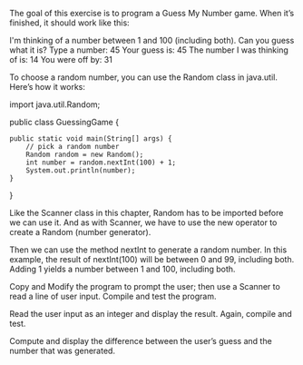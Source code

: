 The goal of this exercise is to program a Guess My Number game. When it’s finished, it should work like this:

I'm thinking of a number between 1 and 100
(including both). Can you guess what it is?
Type a number: 45
Your guess is: 45
The number I was thinking of is: 14
You were off by: 31

To choose a random number, you can use the Random class in java.util. Here’s how it works:

import java.util.Random;

public class GuessingGame {

    public static void main(String[] args) {
        // pick a random number
        Random random = new Random();
        int number = random.nextInt(100) + 1;
        System.out.println(number);
    }
}

Like the Scanner class in this chapter, Random has to be imported before we can use it. And as with Scanner, we have to use the new operator to create a Random (number generator).

Then we can use the method nextInt to generate a random number. In this example, the result of nextInt(100) will be between 0 and 99, including both. Adding 1 yields a number between 1 and 100, including both.

Copy and Modify the program to prompt the user; then use a Scanner to read a line of user input. Compile and test the program.

Read the user input as an integer and display the result. Again, compile and test.

Compute and display the difference between the user’s guess and the number that was generated.
